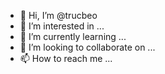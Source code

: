 - 👋 Hi, I’m @trucbeo
- 👀 I’m interested in ...
- 🌱 I’m currently learning ...
- 💞️ I’m looking to collaborate on ...
- 📫 How to reach me ...

<!---
trucbeo/trucbeo is a ✨ special ✨ repository because its `README.md` (this file) appears on your GitHub profile.
You can click the Preview link to take a look at your changes.
--->
